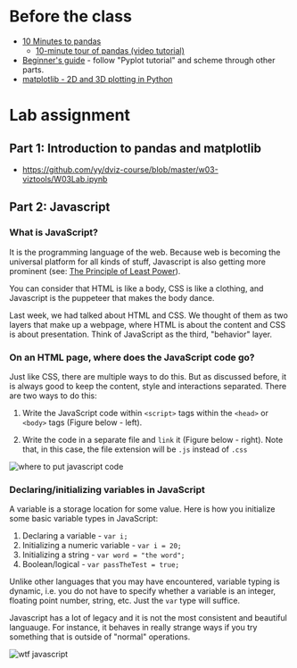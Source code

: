 # Before the class

- [10 Minutes to pandas](http://pandas.pydata.org/pandas-docs/stable/10min.html)
  - [10-minute tour of pandas (video tutorial)](https://vimeo.com/59324550)
- [Beginner's guide](http://matplotlib.org/users/beginner.html) - follow "Pyplot tutorial" and scheme through other parts. 
- [matplotlib - 2D and 3D plotting in Python](http://nbviewer.ipython.org/github/jrjohansson/scientific-python-lectures/blob/master/Lecture-4-Matplotlib.ipynb)

# Lab assignment

## Part 1: Introduction to pandas and matplotlib

- https://github.com/yy/dviz-course/blob/master/w03-viztools/W03Lab.ipynb

## Part 2: Javascript

### What is JavaScript? 

It is the programming language of the web. Because web is becoming the
universal platform for all kinds of stuff, Javascript is also getting more
prominent (see: [The Principle of Least Power][atwood]). 

You can consider that HTML is like a body, CSS is like a clothing, and
Javascript is the puppeteer that makes the body dance. 

Last week, we had talked about HTML and CSS. We thought of them as two layers
that make up a webpage, where HTML is about the content and CSS is about
presentation. Think of JavaScript as the third, "behavior" layer. 

### On an HTML page, where does the JavaScript code go?

Just like CSS, there are multiple ways to do this. But as discussed before, it
is always good to keep the content, style and interactions separated. There are
two ways to do this:

1. Write the JavaScript code within `<script>` tags within the `<head>` or
   `<body>` tags (Figure below - left).

1. Write the code in a separate file and `link` it (Figure below - right). Note
   that, in this case, the file extension will be `.js` instead of `.css`


![where to put javascript code](https://github.com/yy/dviz-course/blob/master/w03-viztools/js_where.pngt)

### Declaring/initializing variables in JavaScript

A variable is a storage location for some value. Here is how you initialize
some basic variable types in JavaScript:

1. Declaring a variable - `var i;`
1. Initializing a numeric variable - `var i = 20;`
1. Initializing a string - `var word = "the word";`
1. Boolean/logical - `var passTheTest = true;`

Unlike other languages that you may have encountered, variable typing is
dynamic, i.e. you do not have to specify whether a variable is an integer,
floating point number, string, etc. Just the `var` type will suffice.

Javascript has a lot of legacy and it is not the most consistent and beautiful
languauge. For instance, it behaves in really strange ways if you try something
that is outside of "normal" operations. 

![wtf javascript](https://pbs.twimg.com/media/CpZUexOVUAE1Ihb.jpg)

[atwood]: https://blog.codinghorror.com/the-principle-of-least-power/
